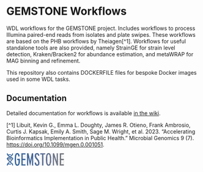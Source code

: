 # GEMSTONE Workflows

WDL workflows for the GEMSTONE project. Includes workflows to process Illumina paired-end reads from isolates and plate swipes. These workflows are based on the PHB workflows by Theiagen[^1]. Workflows for useful standalone tools are also provided, namely StrainGE for strain level detection, Kraken/Bracken2 for abundance estimation, and metaWRAP for MAG binning and refinement.

This repository also contains DOCKERFILE files for bespoke Docker images used in some WDL tasks.

## Documentation

Detailed documentation for workflows is available [in the wiki](https://github.com/marcoteix/gemstone-workflows/wiki/GEMSTONE-Workflows).

[^1] Libuit, Kevin G., Emma L. Doughty, James R. Otieno, Frank Ambrosio, Curtis J. Kapsak, Emily A. Smith, Sage M. Wright, et al. 2023. “Accelerating Bioinformatics Implementation in Public Health.” Microbial Genomics 9 (7). https://doi.org/10.1099/mgen.0.001051.

<img src="https://github.com/marcoteix/gemstone-workflows/blob/main/docs/figures/GEMSTONE%20logo.png" alt="GEMSTONE logo" width=30%>